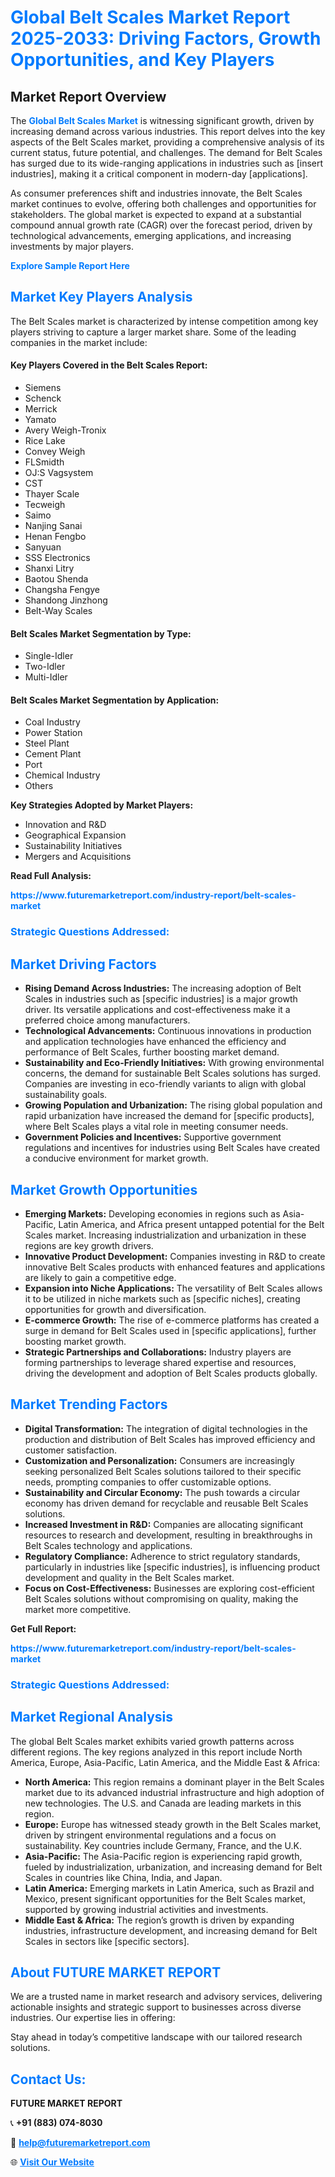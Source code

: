 <h1 style="color: #007BFF;">Global Belt Scales Market Report 2025-2033: Driving Factors, Growth Opportunities, and Key Players</h1>

<section id="overview">
<h2>Market Report Overview</h2>
<p>The <a href="https://www.futuremarketreport.com/industry-report/belt-scales-market" style="color: #007BFF; text-decoration: none;"><strong>Global Belt Scales Market</strong></a> is witnessing significant growth, driven by increasing demand across various industries. This report delves into the key aspects of the Belt Scales market, providing a comprehensive analysis of its current status, future potential, and challenges. The demand for Belt Scales has surged due to its wide-ranging applications in industries such as [insert industries], making it a critical component in modern-day [applications].</p>
<p>As consumer preferences shift and industries innovate, the Belt Scales market continues to evolve, offering both challenges and opportunities for stakeholders. The global market is expected to expand at a substantial compound annual growth rate (CAGR) over the forecast period, driven by technological advancements, emerging applications, and increasing investments by major players.</p>
</section>

<section id="overview">
<p><a href="https://www.futuremarketreport.com/request-sample/reportId=43648" style="color: #007BFF; text-decoration: none;"><strong>Explore Sample Report Here</strong></a></p>
</section>

<section id="key-players">
<h2 style="color: #007BFF;">Market Key Players Analysis</h2>
<p>The Belt Scales market is characterized by intense competition among key players striving to capture a larger market share. Some of the leading companies in the market include:</p>
<h4>Key Players Covered in the Belt Scales Report:</h4>
<ul><li>Siemens</li><li>Schenck</li><li>Merrick</li><li>Yamato</li><li>Avery Weigh-Tronix</li><li>Rice Lake</li><li>Convey Weigh</li><li>FLSmidth</li><li>OJ:S Vagsystem</li><li>CST</li><li>Thayer Scale</li><li>Tecweigh</li><li>Saimo</li><li>Nanjing Sanai</li><li>Henan Fengbo</li><li>Sanyuan</li><li>SSS Electronics</li><li>Shanxi Litry</li><li>Baotou Shenda</li><li>Changsha Fengye</li><li>Shandong Jinzhong</li><li>Belt-Way Scales</li></ul>
<h4>Belt Scales Market Segmentation by Type:</h4>
<ul><li>Single-Idler</li><li>Two-Idler</li><li>Multi-Idler</li></ul>

<h4>Belt Scales Market Segmentation by Application:</h4>
<ul><li>Coal Industry</li><li>Power Station</li><li>Steel Plant</li><li>Cement Plant</li><li>Port</li><li>Chemical Industry</li><li>Others</li></ul>
<p><strong>Key Strategies Adopted by Market Players:</strong></p>
<ul>
<li>Innovation and R&D</li>
<li>Geographical Expansion</li>
<li>Sustainability Initiatives</li>
<li>Mergers and Acquisitions</li>
</ul>
</section>

<section>
<p><strong>Read Full Analysis: </strong></p><a href="https://www.futuremarketreport.com/industry-report/belt-scales-market" style="color: #007BFF; text-decoration: none;"><strong>https://www.futuremarketreport.com/industry-report/belt-scales-market</strong></a>
<h3 style="color: #007BFF;">Strategic Questions Addressed:</h3>
</section>

<section id="driving-factors">
<h2 style="color: #007BFF;">Market Driving Factors</h2>
<ul>
<li><strong>Rising Demand Across Industries:</strong> The increasing adoption of Belt Scales in industries such as [specific industries] is a major growth driver. Its versatile applications and cost-effectiveness make it a preferred choice among manufacturers.</li>
<li><strong>Technological Advancements:</strong> Continuous innovations in production and application technologies have enhanced the efficiency and performance of Belt Scales, further boosting market demand.</li>
<li><strong>Sustainability and Eco-Friendly Initiatives:</strong> With growing environmental concerns, the demand for sustainable Belt Scales solutions has surged. Companies are investing in eco-friendly variants to align with global sustainability goals.</li>
<li><strong>Growing Population and Urbanization:</strong> The rising global population and rapid urbanization have increased the demand for [specific products], where Belt Scales plays a vital role in meeting consumer needs.</li>
<li><strong>Government Policies and Incentives:</strong> Supportive government regulations and incentives for industries using Belt Scales have created a conducive environment for market growth.</li>
</ul>
</section>

<section id="growth-opportunities">
<h2 style="color: #007BFF;">Market Growth Opportunities</h2>
<ul>
<li><strong>Emerging Markets:</strong> Developing economies in regions such as Asia-Pacific, Latin America, and Africa present untapped potential for the Belt Scales market. Increasing industrialization and urbanization in these regions are key growth drivers.</li>
<li><strong>Innovative Product Development:</strong> Companies investing in R&D to create innovative Belt Scales products with enhanced features and applications are likely to gain a competitive edge.</li>
<li><strong>Expansion into Niche Applications:</strong> The versatility of Belt Scales allows it to be utilized in niche markets such as [specific niches], creating opportunities for growth and diversification.</li>
<li><strong>E-commerce Growth:</strong> The rise of e-commerce platforms has created a surge in demand for Belt Scales used in [specific applications], further boosting market growth.</li>
<li><strong>Strategic Partnerships and Collaborations:</strong> Industry players are forming partnerships to leverage shared expertise and resources, driving the development and adoption of Belt Scales products globally.</li>
</ul>
</section>

<section id="trending-factors">
<h2 style="color: #007BFF;">Market Trending Factors</h2>
<ul>
<li><strong>Digital Transformation:</strong> The integration of digital technologies in the production and distribution of Belt Scales has improved efficiency and customer satisfaction.</li>
<li><strong>Customization and Personalization:</strong> Consumers are increasingly seeking personalized Belt Scales solutions tailored to their specific needs, prompting companies to offer customizable options.</li>
<li><strong>Sustainability and Circular Economy:</strong> The push towards a circular economy has driven demand for recyclable and reusable Belt Scales solutions.</li>
<li><strong>Increased Investment in R&D:</strong> Companies are allocating significant resources to research and development, resulting in breakthroughs in Belt Scales technology and applications.</li>
<li><strong>Regulatory Compliance:</strong> Adherence to strict regulatory standards, particularly in industries like [specific industries], is influencing product development and quality in the Belt Scales market.</li>
<li><strong>Focus on Cost-Effectiveness:</strong> Businesses are exploring cost-efficient Belt Scales solutions without compromising on quality, making the market more competitive.</li>
</ul>
</section>

<section>
<p><strong>Get Full Report: </strong></p><a href="https://www.futuremarketreport.com/industry-report/belt-scales-market" style="color: #007BFF; text-decoration: none;"><strong>https://www.futuremarketreport.com/industry-report/belt-scales-market</strong></a>
<h3 style="color: #007BFF;">Strategic Questions Addressed:</h3>
</section>


<section id="regional-analysis">
<h2 style="color: #007BFF;">Market Regional Analysis</h2>
<p>The global Belt Scales market exhibits varied growth patterns across different regions. The key regions analyzed in this report include North America, Europe, Asia-Pacific, Latin America, and the Middle East & Africa:</p>
<ul>
<li><strong>North America:</strong> This region remains a dominant player in the Belt Scales market due to its advanced industrial infrastructure and high adoption of new technologies. The U.S. and Canada are leading markets in this region.</li>
<li><strong>Europe:</strong> Europe has witnessed steady growth in the Belt Scales market, driven by stringent environmental regulations and a focus on sustainability. Key countries include Germany, France, and the U.K.</li>
<li><strong>Asia-Pacific:</strong> The Asia-Pacific region is experiencing rapid growth, fueled by industrialization, urbanization, and increasing demand for Belt Scales in countries like China, India, and Japan.</li>
<li><strong>Latin America:</strong> Emerging markets in Latin America, such as Brazil and Mexico, present significant opportunities for the Belt Scales market, supported by growing industrial activities and investments.</li>
<li><strong>Middle East & Africa:</strong> The region’s growth is driven by expanding industries, infrastructure development, and increasing demand for Belt Scales in sectors like [specific sectors].</li>
</ul>
</section>

<footer>
<h2 style="color: #007BFF;">About FUTURE MARKET REPORT</h2>
<p>We are a trusted name in market research and advisory services, delivering actionable insights and strategic support to businesses across diverse industries. Our expertise lies in offering:</p>

<p>Stay ahead in today’s competitive landscape with our tailored research solutions.</p>

<h2 style="color: #007BFF;">Contact Us:</h2>
<p><strong>FUTURE MARKET REPORT</strong></p>
<p>📞 <strong>+91 (883) 074-8030</strong></p>
<p>📧 <strong><a href="mailto:help@futuremarketreport.com" style="color: #007BFF;">help@futuremarketreport.com</a></strong></p>
<p>🌐 <strong><a href="https://www.futuremarketreport.com/" style="color: #007BFF;">Visit Our Website</a></strong></p>
</footer>